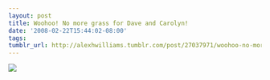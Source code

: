 ```yaml
---
layout: post
title: Woohoo! No more grass for Dave and Carolyn!
date: '2008-02-22T15:44:02-08:00'
tags: 
tumblr_url: http://alexhwilliams.tumblr.com/post/27037971/woohoo-no-more-grass-for-dave-and-carolyn
---
```

<img src="http://25.media.tumblr.com/EXq6qISRE5qxpdo3mKkAUYqd_250.jpg"/>
